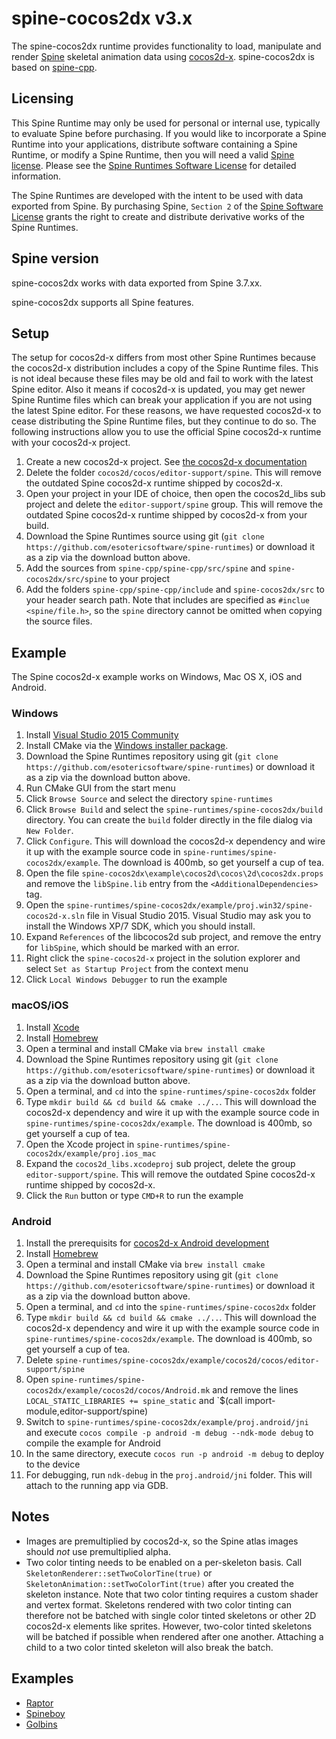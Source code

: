# spine-cocos2dx v3.x

The spine-cocos2dx runtime provides functionality to load, manipulate and render [Spine](http://esotericsoftware.com) skeletal animation data using [cocos2d-x](http://www.cocos2d-x.org/). spine-cocos2dx is based on [spine-cpp](../spine-cpp).

## Licensing

This Spine Runtime may only be used for personal or internal use, typically to evaluate Spine before purchasing. If you would like to incorporate a Spine Runtime into your applications, distribute software containing a Spine Runtime, or modify a Spine Runtime, then you will need a valid [Spine license](https://esotericsoftware.com/spine-purchase). Please see the [Spine Runtimes Software License](http://esotericsoftware.com/git/spine-runtimes/blob/LICENSE) for detailed information.

The Spine Runtimes are developed with the intent to be used with data exported from Spine. By purchasing Spine, `Section 2` of the [Spine Software License](https://esotericsoftware.com/files/license.txt) grants the right to create and distribute derivative works of the Spine Runtimes.

## Spine version

spine-cocos2dx works with data exported from Spine 3.7.xx.

spine-cocos2dx supports all Spine features.

## Setup

The setup for cocos2d-x differs from most other Spine Runtimes because the cocos2d-x distribution includes a copy of the Spine Runtime files. This is not ideal because these files may be old and fail to work with the latest Spine editor. Also it means if cocos2d-x is updated, you may get newer Spine Runtime files which can break your application if you are not using the latest Spine editor. For these reasons, we have requested cocos2d-x to cease distributing the Spine Runtime files, but they  continue to do so. The following instructions allow you to use the official Spine cocos2d-x runtime with your cocos2d-x project.

1. Create a new cocos2d-x project. See [the cocos2d-x documentation](http://www.cocos2d-x.org/docs/static-pages/installation.html)
2. Delete the folder `cocos2d/cocos/editor-support/spine`. This will remove the outdated Spine cocos2d-x runtime shipped by cocos2d-x.
3. Open your project in your IDE of choice, then open the cocos2d_libs sub project and delete the `editor-support/spine` group. This will remove the outdated Spine cocos2d-x runtime shipped by cocos2d-x from your build.
3. Download the Spine Runtimes source using git (`git clone https://github.com/esotericsoftware/spine-runtimes`) or download it as a zip via the download button above.
4. Add the sources from `spine-cpp/spine-cpp/src/spine` and `spine-cocos2dx/src/spine` to your project
4. Add the folders `spine-cpp/spine-cpp/include` and `spine-cocos2dx/src` to your header search path. Note that includes are specified as `#inclue <spine/file.h>`, so the `spine` directory cannot be omitted when copying the source files.

## Example
The Spine cocos2d-x example works on Windows, Mac OS X, iOS and Android.

### Windows
1. Install [Visual Studio 2015 Community](https://www.visualstudio.com/en-us/downloads/download-visual-studio-vs.aspx)
2. Install CMake via the [Windows installer package](https://cmake.org/download/).
3. Download the Spine Runtimes repository using git (`git clone https://github.com/esotericsoftware/spine-runtimes`) or download it as a zip via the download button above.
4. Run CMake GUI from the start menu
5. Click `Browse Source` and select the directory `spine-runtimes`
6. Click `Browse Build` and select the `spine-runtimes/spine-cocos2dx/build` directory. You can create the `build` folder directly in the file dialog via `New Folder`.
7. Click `Configure`. This will download the cocos2d-x dependency and wire it up with the example source code in `spine-runtimes/spine-cocos2dx/example`. The download is 400mb, so get yourself a cup of tea.
7. Open the file `spine-cocos2dx\example\cocos2d\cocos\2d\cocos2dx.props` and remove the `libSpine.lib` entry from the `<AdditionalDependencies>` tag.
8. Open the `spine-runtimes/spine-cocos2dx/example/proj.win32/spine-cocos2d-x.sln` file in Visual Studio 2015. Visual Studio may ask you to install the Windows XP/7 SDK, which you should install.
9. Expand `References` of the libcocos2d sub project, and remove the entry for `libSpine`, which should be marked with an error.
9. Right click the `spine-cocos2d-x` project in the solution explorer and select `Set as Startup Project` from the context menu
10. Click `Local Windows Debugger` to run the example

### macOS/iOS
1. Install [Xcode](https://developer.apple.com/xcode/)
2. Install [Homebrew](http://brew.sh/)
3. Open a terminal and install CMake via `brew install cmake`
3. Download the Spine Runtimes repository using git (`git clone https://github.com/esotericsoftware/spine-runtimes`) or download it as a zip via the download button above.
4. Open a terminal, and `cd` into the `spine-runtimes/spine-cocos2dx` folder
5. Type `mkdir build && cd build && cmake ../..`. This will download the cocos2d-x dependency and wire it up with the example source code in `spine-runtimes/spine-cocos2dx/example`. The download is 400mb, so get yourself a cup of tea.
6. Open the Xcode project in `spine-runtimes/spine-cocos2dx/example/proj.ios_mac`
7. Expand the `cocos2d_libs.xcodeproj` sub project, delete the group `editor-support/spine`. This will remove the outdated Spine cocos2d-x runtime shipped by cocos2d-x.
8. Click the `Run` button or type `CMD+R` to run the example

### Android
1. Install the prerequisits for [cocos2d-x Android development](http://www.cocos2d-x.org/docs/installation/Android-terminal/)
2. Install [Homebrew](http://brew.sh/)
3. Open a terminal and install CMake via `brew install cmake`
3. Download the Spine Runtimes repository using git (`git clone https://github.com/esotericsoftware/spine-runtimes`) or download it as a zip via the download button above.
4. Open a terminal, and `cd` into the `spine-runtimes/spine-cocos2dx` folder
5. Type `mkdir build && cd build && cmake ../..`. This will download the cocos2d-x dependency and wire it up with the example source code in `spine-runtimes/spine-cocos2dx/example`. The download is 400mb, so get yourself a cup of tea.
6. Delete `spine-runtimes/spine-cocos2dx/example/cocos2d/cocos/editor-support/spine`
7. Open `spine-runtimes/spine-cocos2dx/example/cocos2d/cocos/Android.mk` and remove the lines `LOCAL_STATIC_LIBRARIES += spine_static` and `$(call import-module,editor-support/spine)
8. Switch to `spine-runtimes/spine-cocos2dx/example/proj.android/jni` and execute `cocos compile -p android -m debug --ndk-mode debug` to compile the example for Android
9. In the same directory, execute `cocos run -p android -m debug` to deploy to the device
10. For debugging, run `ndk-debug` in the `proj.android/jni` folder. This will attach to the running app via GDB.

## Notes

* Images are premultiplied by cocos2d-x, so the Spine atlas images should *not* use premultiplied alpha.
* Two color tinting needs to be enabled on a per-skeleton basis. Call `SkeletonRenderer::setTwoColorTine(true)` or `SkeletonAnimation::setTwoColorTint(true)` after you created the skeleton instance. Note that two color tinting requires a custom shader and vertex format. Skeletons rendered with two color tinting can therefore not be batched with single color tinted skeletons or other 2D cocos2d-x elements like sprites. However, two-color tinted skeletons will be batched if possible when rendered after one another. Attaching a child to a two color tinted skeleton will also break the batch.

## Examples

- [Raptor](example/Classes/RaptorExample.cpp)
- [Spineboy](example/Classes/SpineboyExample.cpp)
- [Golbins](example/Classes/GoblinsExample.cpp)
